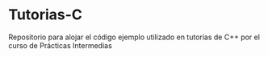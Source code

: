 # Tutorias-C
Repositorio para alojar el código ejemplo utilizado en tutorías de C++ por el curso de Prácticas Intermedias
